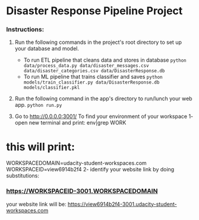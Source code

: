 # Disaster Response Pipeline Project

### Instructions:
1. Run the following commands in the project's root directory to set up your database and model.

    - To run ETL pipeline that cleans data and stores in database
        `python data/process_data.py data/disaster_messages.csv data/disaster_categories.csv data/DisasterResponse.db`
    - To run ML pipeline that trains classifier and saves
        `python models/train_classifier.py data/DisasterResponse.db models/classifier.pkl`

2. Run the following command in the app's directory to run/lunch your web app.
    `python run.py`

3. Go to http://0.0.0.0:3001/
To find your environment of your workspace 
1- open new terminal and print:
env|grep WORK
# this will print:
WORKSPACEDOMAIN=udacity-student-workspaces.com
WORKSPACEID=view6914b2f4
2- identify your website link by doing substitutions:
### https://WORKSPACEID-3001.WORKSPACEDOMAIN 
your website link will be: https://view6914b2f4-3001.udacity-student-workspaces.com
